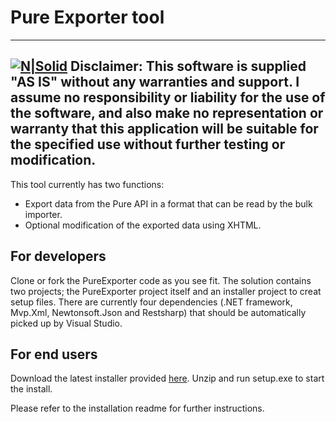 # Pure Exporter tool
-----

[![N|Solid](https://cldup.com/dTxpPi9lDf.thumb.png)](https://nodesource.com/products/nsolid)
Disclaimer: 
This software is supplied "AS IS" without any warranties and support. I assume no responsibility or liability for the use of the software, and also make no representation or warranty that this application will be suitable for the specified use without further testing or modification.
-----
This tool currently has two functions:
  - Export data from the Pure API in a format that can be read by the bulk importer. 
  - Optional modification of the exported data using XHTML. 

## For developers

Clone or fork the PureExporter code as you see fit. The solution contains two projects; the PureExporter project itself and an installer project to creat setup files. There are currently four dependencies (.NET framework, Mvp.Xml, Newtonsoft.Json and Restsharp) that should be automatically picked up by Visual Studio. 

## For end users 

Download the latest installer provided [here](https://github.com/CopyCat73/Pure-Dev/blob/master/Pure%20Exporter%20Installer.zip). Unzip and run setup.exe to start the install. 

Please refer to the installation readme for further instructions. 
